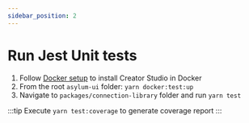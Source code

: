 ```yaml
---
sidebar_position: 2
---
```


# Run Jest Unit tests

1. Follow [Docker setup](./installation-docker.md) to install Creator Studio in Docker
2. From the root `asylum-ui` folder: `yarn docker:test:up`
3. Navigate to `packages/connection-library` folder and run `yarn test`

:::tip
Execute `yarn test:coverage` to generate coverage report
:::
